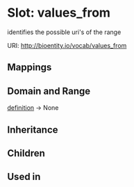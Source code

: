 # Slot: values_from


identifies the possible uri's of the range

URI: http://bioentity.io/vocab/values_from
## Mappings

## Domain and Range

[definition](Definition.md) -> None
## Inheritance

## Children

## Used in


